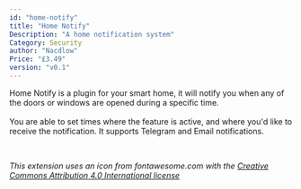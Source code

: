 ```yaml
---
id: "home-notify"
title: "Home Notify"
Description: "A home notification system"
Category: Security
author: "Nacdlow"
Price: "£3.49"
version: "v0.1"
---
```


Home Notify is a plugin for your smart home, it will notify you when
any of the doors or windows are opened during a specific time.
<br>
<br>
You are able to set times where the feature is active, and where you'd like to receive the notification. It supports Telegram and Email notifications.

<br>

*This extension uses an icon from fontawesome.com with the [Creative Commons Attribution 4.0 International license](https://fontawesome.com/license)*


<br>
<br>